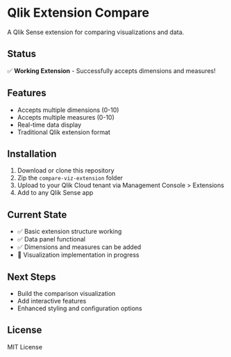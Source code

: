 # Qlik Extension Compare

A Qlik Sense extension for comparing visualizations and data.

## Status

✅ **Working Extension** - Successfully accepts dimensions and measures!

## Features

- Accepts multiple dimensions (0-10)
- Accepts multiple measures (0-10)
- Real-time data display
- Traditional Qlik extension format

## Installation

1. Download or clone this repository
2. Zip the `compare-viz-extension` folder
3. Upload to your Qlik Cloud tenant via Management Console > Extensions
4. Add to any Qlik Sense app

## Current State

- ✅ Basic extension structure working
- ✅ Data panel functional
- ✅ Dimensions and measures can be added
- 🚧 Visualization implementation in progress

## Next Steps

- Build the comparison visualization
- Add interactive features
- Enhanced styling and configuration options

## License

MIT License 